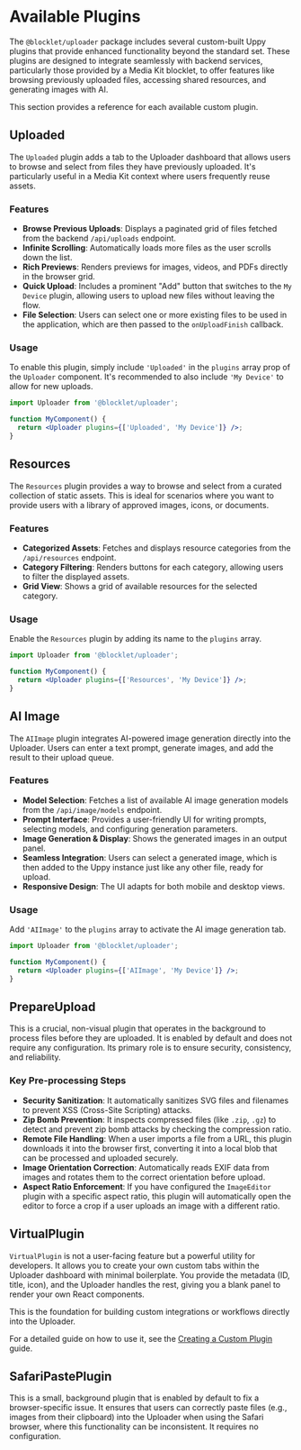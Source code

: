 # Available Plugins

The `@blocklet/uploader` package includes several custom-built Uppy plugins that provide enhanced functionality beyond the standard set. These plugins are designed to integrate seamlessly with backend services, particularly those provided by a Media Kit blocklet, to offer features like browsing previously uploaded files, accessing shared resources, and generating images with AI.

This section provides a reference for each available custom plugin.

## Uploaded

The `Uploaded` plugin adds a tab to the Uploader dashboard that allows users to browse and select from files they have previously uploaded. It's particularly useful in a Media Kit context where users frequently reuse assets.

### Features

- **Browse Previous Uploads**: Displays a paginated grid of files fetched from the backend `/api/uploads` endpoint.
- **Infinite Scrolling**: Automatically loads more files as the user scrolls down the list.
- **Rich Previews**: Renders previews for images, videos, and PDFs directly in the browser grid.
- **Quick Upload**: Includes a prominent "Add" button that switches to the `My Device` plugin, allowing users to upload new files without leaving the flow.
- **File Selection**: Users can select one or more existing files to be used in the application, which are then passed to the `onUploadFinish` callback.

### Usage

To enable this plugin, simply include `'Uploaded'` in the `plugins` array prop of the `Uploader` component. It's recommended to also include `'My Device'` to allow for new uploads.

```jsx
import Uploader from '@blocklet/uploader';

function MyComponent() {
  return <Uploader plugins={['Uploaded', 'My Device']} />;
}
```

## Resources

The `Resources` plugin provides a way to browse and select from a curated collection of static assets. This is ideal for scenarios where you want to provide users with a library of approved images, icons, or documents.

### Features

- **Categorized Assets**: Fetches and displays resource categories from the `/api/resources` endpoint.
- **Category Filtering**: Renders buttons for each category, allowing users to filter the displayed assets.
- **Grid View**: Shows a grid of available resources for the selected category.

### Usage

Enable the `Resources` plugin by adding its name to the `plugins` array.

```jsx
import Uploader from '@blocklet/uploader';

function MyComponent() {
  return <Uploader plugins={['Resources', 'My Device']} />;
}
```

## AI Image

The `AIImage` plugin integrates AI-powered image generation directly into the Uploader. Users can enter a text prompt, generate images, and add the result to their upload queue.

### Features

- **Model Selection**: Fetches a list of available AI image generation models from the `/api/image/models` endpoint.
- **Prompt Interface**: Provides a user-friendly UI for writing prompts, selecting models, and configuring generation parameters.
- **Image Generation & Display**: Shows the generated images in an output panel.
- **Seamless Integration**: Users can select a generated image, which is then added to the Uppy instance just like any other file, ready for upload.
- **Responsive Design**: The UI adapts for both mobile and desktop views.

### Usage

Add `'AIImage'` to the `plugins` array to activate the AI image generation tab.

```jsx
import Uploader from '@blocklet/uploader';

function MyComponent() {
  return <Uploader plugins={['AIImage', 'My Device']} />;
}
```

## PrepareUpload

This is a crucial, non-visual plugin that operates in the background to process files before they are uploaded. It is enabled by default and does not require any configuration. Its primary role is to ensure security, consistency, and reliability.

### Key Pre-processing Steps

- **Security Sanitization**: It automatically sanitizes SVG files and filenames to prevent XSS (Cross-Site Scripting) attacks.
- **Zip Bomb Prevention**: It inspects compressed files (like `.zip`, `.gz`) to detect and prevent zip bomb attacks by checking the compression ratio.
- **Remote File Handling**: When a user imports a file from a URL, this plugin downloads it into the browser first, converting it into a local blob that can be processed and uploaded securely.
- **Image Orientation Correction**: Automatically reads EXIF data from images and rotates them to the correct orientation before upload.
- **Aspect Ratio Enforcement**: If you have configured the `ImageEditor` plugin with a specific aspect ratio, this plugin will automatically open the editor to force a crop if a user uploads an image with a different ratio.

## VirtualPlugin

`VirtualPlugin` is not a user-facing feature but a powerful utility for developers. It allows you to create your own custom tabs within the Uploader dashboard with minimal boilerplate. You provide the metadata (ID, title, icon), and the Uploader handles the rest, giving you a blank panel to render your own React components.

This is the foundation for building custom integrations or workflows directly into the Uploader.

For a detailed guide on how to use it, see the [Creating a Custom Plugin](./guides-custom-plugin.md) guide.

## SafariPastePlugin

This is a small, background plugin that is enabled by default to fix a browser-specific issue. It ensures that users can correctly paste files (e.g., images from their clipboard) into the Uploader when using the Safari browser, where this functionality can be inconsistent. It requires no configuration.